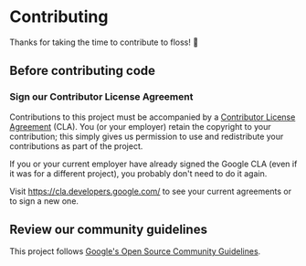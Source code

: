 # Contributing

Thanks for taking the time to contribute to floss! :sparkling_heart:

## Before contributing code

### Sign our Contributor License Agreement

Contributions to this project must be accompanied by a [Contributor License Agreement](https://cla.developers.google.com/about) (CLA).
You (or your employer) retain the copyright to your contribution; this simply gives us permission to use and redistribute your contributions as part of the project.

If you or your current employer have already signed the Google CLA (even if it was for a different project), you probably don't need to do it again.

Visit <https://cla.developers.google.com/> to see your current agreements or to sign a new one.

## Review our community guidelines

This project follows [Google's Open Source Community Guidelines](https://opensource.google/conduct).
